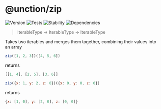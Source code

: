 # @unction/zip

![Version][BADGE_VERSION]
![Tests][BADGE_TRAVIS]
![Stability][BADGE_STABILITY]
![Dependencies][BADGE_DEPENDENCY]

> IterableType -> IterableType -> IterableType

Takes two iterables and merges them together, combining their values into an array

``` javascript
zip([1, 2, 3])([4, 5, 6])
```

returns

``` javascript
[[1, 4], [2, 5], [3, 6]]
```

``` javascript
zip({x: 1, y: 2, z: 0})({x: 0, y: 0, z: 0})
```

returns

``` javascript
{x: [1, 0], y: [2, 0], z: [0, 0]}
```

[BADGE_TRAVIS]: https://img.shields.io/travis/krainboltgreene/unction.js.svg?maxAge=2592000&style=flat-square
[BADGE_VERSION]: https://img.shields.io/npm/v/@unction/zip.svg?maxAge=2592000&style=flat-square
[BADGE_STABILITY]: https://img.shields.io/badge/stability-strong-green.svg?maxAge=2592000&style=flat-square
[BADGE_DEPENDENCY]: https://img.shields.io/david/krainboltgreene/unction.js.svg?maxAge=2592000&style=flat-square

